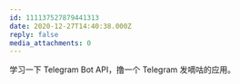 ```yaml
---
id: 111137527879441313
date: 2020-12-27T14:40:38.000Z
reply: false
media_attachments: 0
---
```


学习一下 Telegram Bot API，撸一个 Telegram 发嘀咕的应用。

